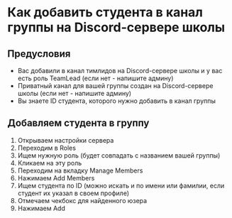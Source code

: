 # Как добавить студента в канал группы на Discord-сервере школы

## Предусловия
* Вас добавили в канал тимлидов на Discord-сервере школы и у вас есть роль TeamLead (если нет - напишите админу)
* Приватный канал для вашей группы создан на Discord-сервере школы (если нет - напишите админу)
* Вы знаете ID студента, которого нужно добавить в канал группы

## Добавляем студента в группу

1. Открываем настройки сервера
2. Переходим в Roles
3. Ищем нужную роль (будет совпадать с названием вашей группы)
4. Кликаем на эту роль
5. Переходим на вкладку Manage Members
6. Нажимаем Add Members
7. Ищем студента по ID (можно искать и по имени или фамилии, если студент их указал в своем профиле)
8. Отмечаем чекбокс для найденного юзера
9. Нажимаем Add
